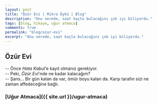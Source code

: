 ```yaml
---
layout: post
title: "Özür Evi | Mikro Öykü | Blog"
description: "Onu nerede, saat kaçta bulacağını çok iyi biliyordu."
tags: [blog, hikaye, uğur atmaca]
comments: true
permalink: "blog/ozur-evi"
excerpt: "Onu nerede, saat kaçta bulacağını çok iyi biliyordu."
---
```


## Özür Evi
-- Önce *Hata Kabul*'e kayıt olmanız gerekiyor.  
-- Peki, *Özür Evi*'nde ne kadar kalacağım?  
-- Şans... Bir gün kalan da var, ömür boyu kalan da. Karşı tarafın sizi ne zaman affedeceğine bağlı.

### [Uğur Atmaca]({{ site.url }}/ugur-atmaca)